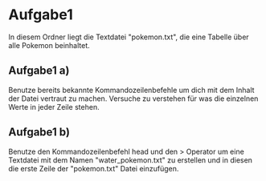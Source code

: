 # Aufgabe1

In diesem Ordner liegt die Textdatei "pokemon.txt", die eine Tabelle über alle Pokemon beinhaltet.

## Aufgabe1 a)
Benutze bereits bekannte Kommandozeilenbefehle um dich mit dem Inhalt der Datei vertraut zu machen.
Versuche zu verstehen für was die einzelnen Werte in jeder Zeile stehen.

## Aufgabe1 b)
Benutze den Kommandozeilenbefehl head und den \> Operator um eine Textdatei mit dem Namen "water_pokemon.txt" zu erstellen und in diesen die erste Zeile der "pokemon.txt" Datei einzufügen.
